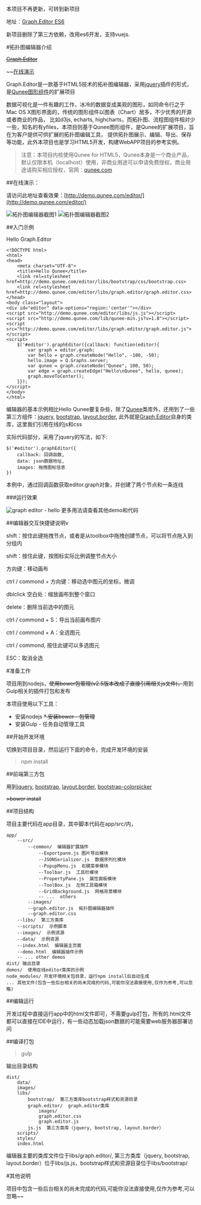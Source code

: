 本项目不再更新，可转到新项目

地址：[Graph.Editor ES6](https://github.com/qunee/graph.editor_vue)

新项目删除了第三方依赖，改用es6开发，支持vuejs.

#拓扑图编辑器介绍

~~[Graph.Editor](https://github.com/samsha/graph.editor)~~

~~[在线演示](http://demo.qunee.com/editor/)

Graph.Editor是一款基于HTML5技术的拓补图编辑器，采用[jquery](http://jquery.com)插件的形式，是[Qunee图形组件](http://qunee.com)的扩展项目

数据可视化是一件有趣的工作，冰冷的数据变成美观的图形，如同命令行之于Mac OS X图形界面的，传统的图形组件以图表（Chart）居多，不少优秀的开源或者商业的作品，
比如d3js, echarts, highcharts，而拓扑图、流程图组件相对少一些，知名的有yfiles，本项目则基于Qunee图形组件，是Qunee的扩展项目，旨在为客户提供可供扩展的拓扑图编辑工具，
提供拓扑图展示、编辑、导出、保存等功能，此外本项目也是学习HTML5开发，构建WebAPP项目的参考实例。

>注意：本项目内核使用Qunee for HTML5，Qunee本身是一个商业产品，默认仅限本机（localhost）使用，非商业用途可以申请免费授权，商业用途请购买相应授权，官网：[qunee.com](http://qunee.com/)

##在线演示：

请访问此地址查看效果：[http://demo.qunee.com/editor/](http://demo.qunee.com/editor/)

![拓扑图编辑器截图1](screenshot/V2.5.png)
![拓扑图编辑器截图2](screenshot/layout_demo.png)

##入门示例

Hello Graph.Editor
```
<!DOCTYPE html>
<html>
<head>
    <meta charset="UTF-8">
    <title>Hello Qunee</title>
    <link rel=stylesheet href=http://demo.qunee.com/editor/libs/bootstrap/css/bootstrap.css>
    <link rel=stylesheet href=http://demo.qunee.com/editor/libs/graph.editor/graph.editor.css>
</head>
<body class="layout">
<div id="editor" data-options="region:'center'"></div>
<script src="http://demo.qunee.com/editor/libs/js.js"></script>
<script src="http://demo.qunee.com/lib/qunee-min.js?v=1.8"></script>
<script src="http://demo.qunee.com/editor/libs/graph.editor/graph.editor.js"></script>
<script>
    $('#editor').graphEditor({callback: function(editor){
        var graph = editor.graph;
        var hello = graph.createNode("Hello", -100, -50);
        hello.image = Q.Graphs.server;
        var qunee = graph.createNode("Qunee", 100, 50);
        var edge = graph.createEdge("Hello\nQunee", hello, qunee);
        graph.moveToCenter();
    }});
</script>
</body>
</html>
```
编辑器的基本示例相比Hello Qunee要复杂些，除了[Qunee](http://qunee.com)类库外，还用到了一些第三方组件：[jquery](http://jquery.com), [bootstrap](http://getbootstrap.com), [layout.border](https://github.com/samsha/layout.border),
此外就是[Graph.Editor](https://github.com/samsha/graph.editor)自身的类库，这里我们引用在线的js和css

实际代码部分，采用了jquery的写法，如下:

```
$('#editor').graphEditor({
    callback: 回调函数,
    data: json数据地址,
    images: 拖拽图标信息
})
```
本例中，通过回调函数获取editor.graph对象，并创建了两个节点和一条连线

###运行效果

![graph editor - hello](screenshot/hello_v2.5.png)
更多用法请查看其他demo和代码

##编辑器交互快捷键说明v

shift：按住此键拖拽节点，或者是从toolbox中拖拽创建节点，可以将节点拖入到分组内

shift：按住此键，按图标实际比例调整节点大小

方向键：移动画布

ctrl / commond + 方向键：移动选中图元的坐标，微调

dblclick 空白处：缩放画布到整个窗口

delete：删除当前选中的图元

ctrl / commond + S：导出当前画布图片

ctrl / commond + A：全选图元

ctrl / commond, 按住此键可以多选图元

ESC：取消全选

#准备工作

项目用到nodejs，~~使用bower包管理(v2.5版本改成了直接引用相关js文件)，~~用到Gulp相关的插件打包和发布

本项目使用以下工具：

* 安装nodejs
~~* 安装bower - 包管理~~
* 安装Gulp - 任务自动管理工具

##开始开发环境

切换到项目目录，然后运行下面的命令，完成开发环境的安装

>npm install

##前端第三方包

用到[jquery](http://jquery.com), [bootstrap](http://getbootstrap.com), [layout.border](https://github.com/samsha/layout.border), [bootstrap-colorpicker](https://github.com/mjolnic/bootstrap-colorpicker)

~~>bower install~~

##项目结构

项目主要代码在app目录，其中脚本代码在app/src/内，
```
app/
    --src/
        --common/  编辑器扩展插件
            --Exportpane.js 图片导出模块
            --JSONSerializer.js  数据序列化模块
            --PopupMenu.js  右键菜单模块
            --Toolbar.js  工具栏模块
            --PropertyPane.js  属性面板模块
            --ToolBox.js  左侧工具箱模块
            --GridBackground.js  网格背景模块
            -- ...  others
        --images/
        --graph.editor.js  拓扑图编辑器插件
        --graph.editor.css
    --libs/  第三方类库
    --scripts/  示例脚本
    --images/  示例资源
    --data/  示例资源
    --index.html  编辑器主页面
    --demo.html  编辑器插件示例
    -- ... other demos
dist/ 输出目录
demos/  使用在线editor类库的示例
node_modules/ 开发环境相关包目录，运行npm install后自动生成
... 其他文件(包含一些后台相关的尚未完成的代码,可能你没法直接使用,仅作为参考,可以忽略)
```

##编辑运行

开发过程中直接运行app中的html文件即可，不需要gulp打包，所有的.html文件都可以直接在IDE中运行，有一些动态加载json数据的可能需要web服务器部署访问

##编译打包

>gulp

输出目录结构
```
dist/
    data/
    images/
    libs/
        bootstrap/  第三方类库bootstrap样式和资源目录
        graph.editor/  graph.editor类库
            images/
            graph.editor.css
            graph.editor.js
        js.js  第三方类库（jquery, bootstrap, layout.border）
    scripts/
    styles/
    index.html
```
编辑器主要的类库文件位于libs/graph.editor/, 第三方类库（jquery, bootstrap, layout.border）位于libs/js.js，bootstrap样式和资源目录位于libs/bootstrap/

#其他说明

项目中包含一些后台相关的尚未完成的代码,可能你没法直接使用,仅作为参考,可以忽略~~